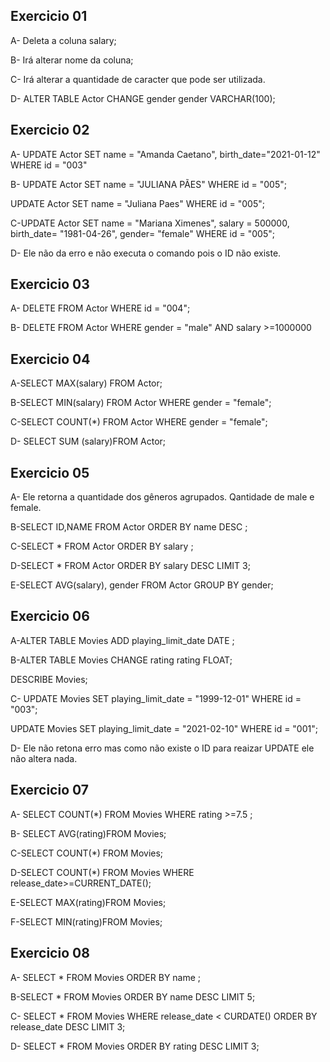 ## Exercicio 01

A- Deleta a coluna salary;

B- Irá alterar nome da coluna;

C- Irá alterar a quantidade de caracter que pode ser utilizada.

D- ALTER TABLE Actor CHANGE gender gender VARCHAR(100);

## Exercicio 02

A- UPDATE Actor
SET name = "Amanda Caetano",
birth_date="2021-01-12"
WHERE id = "003"

B- 
UPDATE Actor
SET name = "JULIANA PÃES"
WHERE id = "005";

UPDATE Actor
SET name = "Juliana Paes"
WHERE id = "005";

C-UPDATE Actor
SET name = "Mariana Ximenes",
salary = 500000,
birth_date= "1981-04-26",
gender= "female"
WHERE id = "005";

D- Ele não da erro e não executa o comando pois o ID não existe.

## Exercicio 03

A- DELETE FROM Actor WHERE id  = "004";

B-
DELETE FROM Actor WHERE gender = "male" AND salary >=1000000

## Exercicio 04

A-SELECT MAX(salary) FROM Actor;

B-SELECT MIN(salary) FROM Actor WHERE gender = "female";

C-SELECT COUNT(*) FROM Actor WHERE gender = "female";

D- SELECT SUM (salary)FROM Actor;

## Exercicio 05

A- Ele retorna a quantidade dos gêneros agrupados. Qantidade de male e female.

B-SELECT ID,NAME FROM Actor
ORDER BY name DESC ;

C-SELECT * FROM Actor
ORDER BY salary ;

D-SELECT * FROM Actor
ORDER BY salary DESC
LIMIT 3;

E-SELECT AVG(salary), gender FROM Actor
GROUP BY gender;

## Exercicio 06

A-ALTER TABLE Movies
ADD playing_limit_date DATE ;

B-ALTER TABLE Movies
CHANGE rating rating FLOAT;

DESCRIBE Movies;

C-
UPDATE Movies
SET playing_limit_date = "1999-12-01" 
WHERE id = "003";

UPDATE Movies
SET playing_limit_date = "2021-02-10" 
WHERE id = "001";

D- Ele não retona erro mas como não existe o ID para reaizar UPDATE  ele não altera nada.

## Exercicio 07

A-
SELECT COUNT(*) FROM Movies
WHERE  rating >=7.5 ;

B- SELECT AVG(rating)FROM Movies;

C-SELECT COUNT(*) FROM Movies;

D-SELECT COUNT(*) FROM Movies
WHERE release_date>=CURRENT_DATE();

E-SELECT MAX(rating)FROM Movies;

F-SELECT MIN(rating)FROM Movies;

## Exercicio 08

A-
SELECT * FROM Movies
ORDER BY name  ;

B-SELECT * FROM Movies ORDER BY name DESC LIMIT 5;

C-
SELECT * FROM Movies
WHERE release_date < CURDATE() 
ORDER BY release_date DESC 
LIMIT 3;

D-
SELECT * FROM Movies 
ORDER BY rating DESC 
LIMIT 3;

